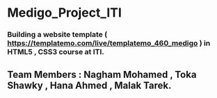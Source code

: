 # Medigo_Project_ITI

### Building a website template ( https://templatemo.com/live/templatemo_460_medigo ) in HTML5 , CSS3 course at ITI. 
## Team Members : Nagham Mohamed , Toka Shawky , Hana Ahmed , Malak Tarek.
